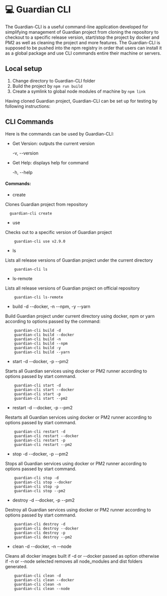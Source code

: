 # 💻 Guardian CLI

The Guardian-CLI is a useful command-line application developed for simplifying management of Guardian project from cloning the repository to checkout to a specific release version, start/stop the project by docker and PM2 as well as cleaning the project and more features. The Guardian-CLI is supposed to be pushed into the npm registry in order that users can install it as a global package and use CLI commands entire their machine or servers.

## Local setup

1. Change directory to Guardian-CLI folder
2. Build the project by `npm run build`
3. Create a symlink to global node modules of machine by `npm link`

Having cloned Guardian project, Guardian-CLI can be set up for testing by following instructions:

## CLI Commands

Here is the commands can be used by Guardian-CLI:

*   Get Version: outputs the current version

    \-v, --version
*   Get Help: displays help for command

    \-h, --help

#### Commands:

* create

Clones Guardian project from repository

```
  guardian-cli create
```

* use

Checks out to a specific version of Guardian project

```
    guardian-cli use v2.9.0
```

* ls

Lists all release versions of Guardian project under the current directory

```
    guardian-cli ls
```

* ls-remote

Lists all release versions of Guardian project on official repository

```
    guardian-cli ls-remote
```

* build -d --docker, -n --npm, -y --yarn

Build Guardian project under current directory using docker, npm or yarn according to options passed by the command:

```
    guardian-cli build -d
    guardian-cli build --docker
    guardian-cli build -n
    guardian-cli build --npm
    guardian-cli build -y
    guardian-cli build --yarn
```

* start -d --docker, -p --pm2

Starts all Guardian services using docker or PM2 runner according to options passed by start command.

```
    guardian-cli start -d
    guardian-cli start --docker
    guardian-cli start -p
    guardian-cli start --pm2
```

* restart -d --docker, -p --pm2

Restarts all Guardian services using docker or PM2 runner according to options passed by start command.

```
    guardian-cli restart -d
    guardian-cli restart --docker
    guardian-cli restart -p
    guardian-cli restart --pm2
```

* stop -d --docker, -p --pm2

Stops all Guardian services using docker or PM2 runner according to options passed by start command.

```
    guardian-cli stop -d
    guardian-cli stop --docker
    guardian-cli stop -p
    guardian-cli stop --pm2
```

* destroy -d --docker, -p --pm2

Destroy all Guardian services using docker or PM2 runner according to options passed by start command.

```
    guardian-cli destroy -d
    guardian-cli destroy --docker
    guardian-cli destroy -p
    guardian-cli destroy --pm2
```

* clean -d --docker, -n --node

Cleans all docker images built if -d or --docker passed as option otherwise if -n or --node selected removes all node\_modules and dist folders generated.

```
    guardian-cli clean -d
    guardian-cli clean --docker
    guardian-cli clean -n
    guardian-cli clean --node

```
